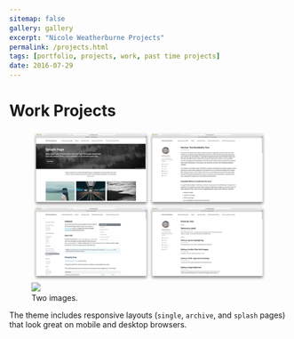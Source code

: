```yaml
---
sitemap: false
gallery: gallery
excerpt: "Nicole Weatherburne Projects"
permalink: /projects.html
tags: [portfolio, projects, work, past time projects]
date: 2016-07-29
---
```


<h1>Work Projects</h1>

<figure class="half">
	<a href="images/mm-layout-examples.png"><img src="images/mm-layout-examples.png"></a>
	<a href="http://placehold.it/1200x600.jpeg"><img src="http://placehold.it/600x300.jpg"></a>
	<figcaption>Two images.</figcaption>
</figure>

The theme includes responsive layouts (`single`, `archive`, and `splash` pages) that look great on mobile and desktop browsers.
